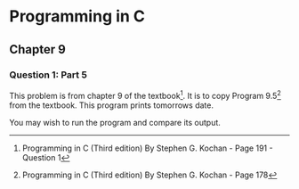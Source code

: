 # Programming in C
## Chapter 9
### Question 1: Part 5

This problem is from chapter 9 of the textbook[^1]. It is to copy Program 9.5[^2] from the textbook. This program prints tomorrows date.

You may wish to run the program and compare its output.


[^1]: Programming in C (Third edition) By Stephen G. Kochan - Page 191 - Question 1
[^2]: Programming in C (Third edition) By Stephen G. Kochan - Page 178